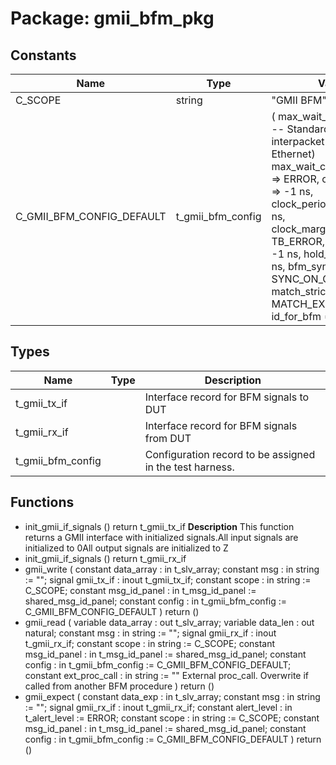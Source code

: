 # Package: gmii_bfm_pkg
## Constants
| Name                      | Type              | Value                                                                                                                                                                                                                                                                                                                                                                                                                                                                                  | Description                                 |
| ------------------------- | ----------------- | -------------------------------------------------------------------------------------------------------------------------------------------------------------------------------------------------------------------------------------------------------------------------------------------------------------------------------------------------------------------------------------------------------------------------------------------------------------------------------------- | ------------------------------------------- |
| C_SCOPE                   | string            |  "GMII BFM"                                                                                                                                                                                                                                                                                                                                                                                                                                                                            |                                             |
| C_GMII_BFM_CONFIG_DEFAULT | t_gmii_bfm_config |  (     max_wait_cycles          => 12, -- Standard minimum interpacket gap (Gigabith Ethernet)     max_wait_cycles_severity => ERROR,     clock_period             => -1 ns,     clock_period_margin      => 0 ns,     clock_margin_severity    => TB_ERROR,     setup_time               => -1 ns,     hold_time                => -1 ns,     bfm_sync                 => SYNC_ON_CLOCK_ONLY,     match_strictness         => MATCH_EXACT,     id_for_bfm               => ID_BFM   ) | Define the default value for the BFM config |
## Types
| Name              | Type | Description                                              |
| ----------------- | ---- | -------------------------------------------------------- |
| t_gmii_tx_if      |      | Interface record for BFM signals to DUT                  |
| t_gmii_rx_if      |      | Interface record for BFM signals from DUT                |
| t_gmii_bfm_config |      | Configuration record to be assigned in the test harness. |
## Functions
- init_gmii_if_signals <font id="function_arguments">()</font> <font id="function_return">return t_gmii_tx_if</font>
**Description**
This function returns a GMII interface with initialized signals.All input signals are initialized to 0All output signals are initialized to Z
- init_gmii_if_signals <font id="function_arguments">()</font> <font id="function_return">return t_gmii_rx_if</font>
- gmii_write <font id="function_arguments">(    constant data_array   : in    t_slv_array;
    constant msg          : in    string            := "";
    signal   gmii_tx_if   : inout t_gmii_tx_if;
    constant scope        : in    string            := C_SCOPE;
    constant msg_id_panel : in    t_msg_id_panel    := shared_msg_id_panel;
    constant config       : in    t_gmii_bfm_config := C_GMII_BFM_CONFIG_DEFAULT
  )</font> <font id="function_return">return ()</font>
- gmii_read <font id="function_arguments">(    variable data_array    : out   t_slv_array;
    variable data_len      : out   natural;
    constant msg           : in    string            := "";
    signal   gmii_rx_if    : inout t_gmii_rx_if;
    constant scope         : in    string            := C_SCOPE;
    constant msg_id_panel  : in    t_msg_id_panel    := shared_msg_id_panel;
    constant config        : in    t_gmii_bfm_config := C_GMII_BFM_CONFIG_DEFAULT;
    constant ext_proc_call : in    string := ""   External proc_call. Overwrite if called from another BFM procedure
  )</font> <font id="function_return">return ()</font>
- gmii_expect <font id="function_arguments">(    constant data_exp     : in    t_slv_array;
    constant msg          : in    string            := "";
    signal   gmii_rx_if   : inout t_gmii_rx_if;
    constant alert_level  : in    t_alert_level     := ERROR;
    constant scope        : in    string            := C_SCOPE;
    constant msg_id_panel : in    t_msg_id_panel    := shared_msg_id_panel;
    constant config       : in    t_gmii_bfm_config := C_GMII_BFM_CONFIG_DEFAULT
  )</font> <font id="function_return">return ()</font>
